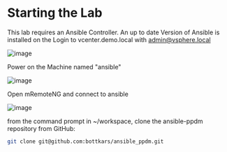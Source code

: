 # Starting the Lab

This lab requires an Ansible Controller. An up to date Version of Ansible is installed on the 
Login to vcenter.demo.local with admin@vsphere.local

![image](https://github.com/bob-builds-labs/bob-builds-labs.github.io/assets/8255007/ed4f725a-dd00-408e-88ea-d08d914fee92)

Power on the Machine named "ansible"

![image](https://github.com/bob-builds-labs/bob-builds-labs.github.io/assets/8255007/6b14a8e3-43a1-49d9-934e-669547ea2932)


Open mRemoteNG and connect to ansible

![image](https://github.com/bob-builds-labs/bob-builds-labs.github.io/assets/8255007/a2c177f8-82d5-4cd6-9565-b3285eed72ba)


from the command prompt in ~/workspace, clone the ansible-ppdm repository from GitHub:

```bash
git clone git@github.com:bottkars/ansible_ppdm.git
```

